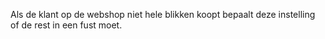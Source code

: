 Als de klant op de webshop niet hele blikken koopt bepaalt deze instelling of de rest in een fust moet.